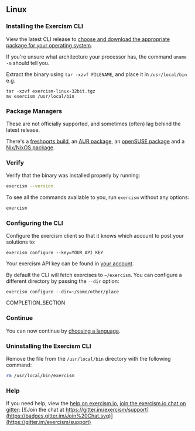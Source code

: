 
## Linux

### Installing the Exercism CLI

View the latest CLI release to [choose and download the appropriate package for your operating system](https://github.com/exercism/cli/releases/latest).

If you're unsure what architecture your processor has, the command `uname -m` should tell you.

Extract the binary using `tar -xzvf FILENAME`, and place it in `/usr/local/bin` e.g.

```
tar -xzvf exercism-linux-32bit.tgz
mv exercism /usr/local/bin
```

### Package Managers

These are not officially supported, and sometimes (often) lag behind the latest release.

There's a [freshports build](http://www.freshports.org/misc/exercism), an [AUR package](https://aur.archlinux.org/packages/exercism-cli), an [openSUSE package](https://software.opensuse.org/package/golang-github-exercism-cli) and a [Nix/NixOS package](https://github.com/NixOS/nixpkgs/blob/master/pkgs/applications/misc/exercism/default.nix).

### Verify

Verify that the binary was installed properly by running:

```bash
exercism --version
```

To see all the commands available to you, run `exercism` without any options:

```bash
exercism
```

### Configuring the CLI

Configure the exercism client so that it knows which account to post your solutions to:

```
exercism configure --key=YOUR_API_KEY
```

Your exercism API key can be found in [your account](/account/key).

By default the CLI will fetch exercises to `~/exercism`.
You can configure a different directory by passing the `--dir` option:

```
exercism configure --dir=~/some/other/place
```

COMPLETION_SECTION

### Continue
You can now continue by [choosing a language](http://exercism.io/languages).

### Uninstalling the Exercism CLI

Remove the file from the `/usr/local/bin` directory with the following command:

```bash
rm /usr/local/bin/exercism
```

### Help

If you need help, view the [help on exercism.io](http://exercism.io/help), [join the exercism.io chat on gitter](https://gitter.im/exercism/support): [![Join the chat at https://gitter.im/exercism/support](https://badges.gitter.im/Join%20Chat.svg)](https://gitter.im/exercism/support)


